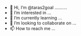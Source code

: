 - 👋 Hi, I’m @taras2goal ..........
- 👀 I’m interested in ...
- 🌱 I’m currently learning ...
- 💞️ I’m looking to collaborate on ...
- 📫 How to reach me ...

<!---
taras2goal/taras2goal is a ✨ special ✨ repository because its `README.md` (this file) appears on your GitHub profile.
You can click the Preview link to take a look at your changes.
--->
